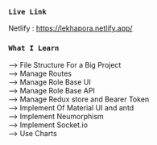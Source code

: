 ### `Live Link`

Netlify : https://lekhapora.netlify.app/

### `What I Learn`

--> File Structure For a Big Project <br>
--> Manage Routes <br>
--> Manage Role Base UI <br>
--> Manage Role Base API <br>
--> Manage Redux store and Bearer Token <br>
--> Implement Of Material UI and antd <br>
--> Implement Neumorphism <br>
--> Implement Socket.io <br>
--> Use Charts
